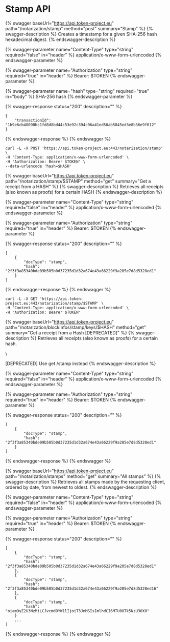 # Stamp API

{% swagger baseUrl="https://api.token-project.eu" path="/notarization/stamp" method="post" summary="Stamp" %}
{% swagger-description %}
Creates a timestamp for a given SHA-256 hash hexadecimal digest.
{% endswagger-description %}

{% swagger-parameter name="Content-Type" type="string" required="false" in="header" %}
application/x-www-form-urlencoded
{% endswagger-parameter %}

{% swagger-parameter name="Authorization" type="string" required="true" in="header" %}
Bearer: $TOKEN
{% endswagger-parameter %}

{% swagger-parameter name="hash" type="string" required="true" in="body" %}
SHA-256 hash
{% endswagger-parameter %}

{% swagger-response status="200" description="" %}
```
{
    "transactionId": "1b9e6cb48098bc1fd8d8bd44c53e92c394c06a41ed50ab5845ed3e8b36e9f012"
}
```
{% endswagger-response %}
{% endswagger %}

```
curl -L -X POST 'https://api.token-project.eu:443/notarization/stamp' \
-H 'Content-Type: application/x-www-form-urlencoded' \
-H 'Authorization: Bearer $TOKEN' \
--data-urlencode 'hash=$HASH'
```

{% swagger baseUrl="https://api.token-project.eu" path="/notarization/stamp/$STAMP" method="get" summary="Get a receipt from a HASH" %}
{% swagger-description %}
Retrieves all receipts (also known as proofs) for a certain HASH
{% endswagger-description %}

{% swagger-parameter name="Content-Type" type="string" required="false" in="header" %}
application/x-www-form-urlencoded
{% endswagger-parameter %}

{% swagger-parameter name="Authorization" type="string" required="true" in="header" %}
Bearer: $TOKEN
{% endswagger-parameter %}

{% swagger-response status="200" description="" %}
```
[
    {
        "docType": "stamp",
        "hash": "2f3f3a85340bde09b505b0d37235d1d32a674e43a66229f9a205e7d8d5328ed1"
    }
]
```
{% endswagger-response %}
{% endswagger %}

```
curl -L -X GET 'https://api.token-project.eu:443/notarization/stamp/$STAMP' \
-H 'Content-Type: application/x-www-form-urlencoded' \
-H 'Authorization: Bearer $TOKEN'
```

{% swagger baseUrl="https://api.token-project.eu" path="/notarization/blockinfos/stamp/keys/$HASH" method="get" summary="Get a receipt from a Hash [DEPRECATED]" %}
{% swagger-description %}
Retrieves all receipts (also known as proofs) for a certain hash.

\


\[DEPRECATED] Use get /stamp instead
{% endswagger-description %}

{% swagger-parameter name="Content-Type" type="string" required="false" in="header" %}
application/x-www-form-urlencoded
{% endswagger-parameter %}

{% swagger-parameter name="Authorization" type="string" required="true" in="header" %}
Bearer: $TOKEN
{% endswagger-parameter %}

{% swagger-response status="200" description="" %}
```
[
    {
        "docType": "stamp",
        "hash": "2f3f3a85340bde09b505b0d37235d1d32a674e43a66229f9a205e7d8d5328ed1"
    }
]
```
{% endswagger-response %}
{% endswagger %}

{% swagger baseUrl="https://api.token-project.eu" path="/notarization/stamps" method="get" summary="All stamps" %}
{% swagger-description %}
Retrieves all stamps made by the requesting client, ordered by date, from newest to oldest.
{% endswagger-description %}

{% swagger-parameter name="Content-Type" type="string" required="false" in="header" %}
application/x-www-form-urlencoded
{% endswagger-parameter %}

{% swagger-parameter name="Authorization" type="string" required="true" in="header" %}
Bearer: $TOKEN
{% endswagger-parameter %}

{% swagger-response status="200" description="" %}
```
[
    {
        "docType": "stamp",
        "hash": "2f3f3a85340bde09b505b0d37235d1d32a674e43a66229f9a205e7d8d5328ed1"
    },
    {
        "docType": "stamp",
        "hash": "2f3f3a85340bde09b505b0d37235d1d32a674e43a66229f9a205e7d8d5328ed16"
    },
    {
        "docType": "stamp",
        "hash": "oiam9yZ2U3NzMiLCJvcmdOYW1lIjoiT3JnMSIsImlhdCI6MTU0OTk5NzU3OX0"
    }
    ...
]
```
{% endswagger-response %}
{% endswagger %}

